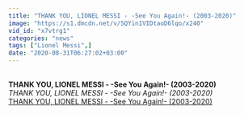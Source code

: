 ```yaml
---
title: "THANK YOU, LIONEL MESSI - -See You Again!- (2003-2020)"
image: "https://s1.dmcdn.net/v/SQYin1VIDtaoD6lqo/x240"
vid_id: "x7vtrg1"
categories: "news"
tags: ["Lionel Messi",]
date: "2020-08-31T06:27:02+03:00"
---
```

<br><b>THANK YOU, LIONEL MESSI - -See You Again!- (2003-2020)</b><br> <i>THANK YOU, LIONEL MESSI - -See You Again!- (2003-2020)</i><br> <u>THANK YOU, LIONEL MESSI - -See You Again!- (2003-2020)</u>
